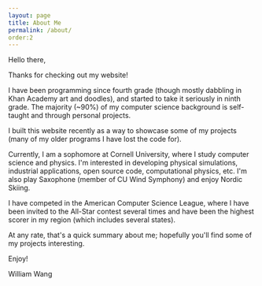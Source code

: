 ```yaml
---
layout: page
title: About Me
permalink: /about/
order:2
---
```


Hello there,

Thanks for checking out my website!

I have been programming since fourth grade (though mostly dabbling in Khan Academy art and doodles), and started to take it seriously in ninth grade. The majority (~90%) of my computer science background is self-taught and through personal projects.

I built this website recently as a way to showcase some of my projects (many of my older programs I have lost the code for).

Currently, I am a sophomore at Cornell University, where I study computer science and physics. I'm interested in developing physical simulations, industrial applications, open source code, computational physics, etc. I'm also play Saxophone (member of CU Wind Symphony) and enjoy Nordic Skiing.

I have competed in the American Computer Science League, where I have been invited to the All-Star contest several times and have been the highest scorer in my region (which includes several states).

At any rate, that's a quick summary about me; hopefully you'll find some of my projects interesting.

Enjoy!

William Wang

